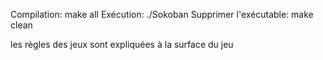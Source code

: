 Compilation: make all
Exécution: ./Sokoban
Supprimer l'exécutable: make clean

les règles des jeux sont expliquées à la surface du jeu

